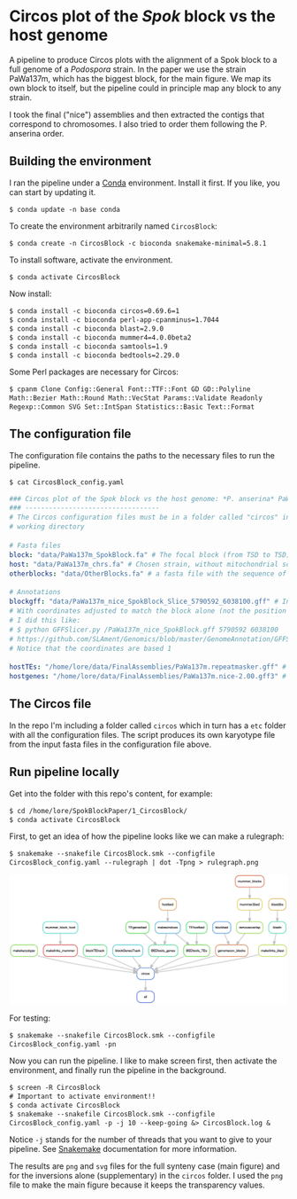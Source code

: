 # Circos plot of the *Spok* block vs the host genome

A pipeline to produce Circos plots with the alignment of a Spok block to a full genome of a *Podospora* strain. In the paper we use the strain PaWa137m, which has the biggest block, for the main figure. We map its own block to itself, but the pipeline could in principle map any block to any strain.

I took the final ("nice") assemblies and then extracted the contigs that correspond to chromosomes. I also tried to order them following the P. anserina order. 

## Building the environment

I ran the pipeline under a [Conda](https://docs.anaconda.com/) environment. Install it first. If you like, you can start by updating it.

    $ conda update -n base conda

To create the environment arbitrarily named `CircosBlock`:

    $ conda create -n CircosBlock -c bioconda snakemake-minimal=5.8.1

To install software, activate the environment.

    $ conda activate CircosBlock

Now install:

    $ conda install -c bioconda circos=0.69.6=1
    $ conda install -c bioconda perl-app-cpanminus=1.7044
    $ conda install -c bioconda blast=2.9.0  
    $ conda install -c bioconda mummer4=4.0.0beta2 
    $ conda install -c bioconda samtools=1.9 
    $ conda install -c bioconda bedtools=2.29.0

Some Perl packages are necessary for Circos:

    $ cpanm Clone Config::General Font::TTF::Font GD GD::Polyline Math::Bezier Math::Round Math::VecStat Params::Validate Readonly Regexp::Common SVG Set::IntSpan Statistics::Basic Text::Format

## The configuration file

The configuration file contains the paths to the necessary files to run the pipeline.
        
    $ cat CircosBlock_config.yaml
```yaml
### Circos plot of the Spok block vs the host genome: *P. anserina* PaWa137m
### ----------------------------------
# The Circos configuration files must be in a folder called "circos" in the
# working directory

# Fasta files
block: "data/PaWa137m_SpokBlock.fa" # The focal block (from TSD to TSD)
host: "data/PaWa137m_chrs.fa" # Chosen strain, without mitochondrial scaffold!
otherblocks: "data/OtherBlocks.fa" # a fasta file with the sequence of other representative blocks to define the conserved bits (from TSD to TSD)

# Annotations
blockgff: "data/PaWa137m_nice_SpokBlock_Slice_5790592_6038100.gff" # In coordinates of the block, not of the host genome
# With coordinates adjusted to match the block alone (not the position in the original assembly).
# I did this like:
# $ python GFFSlicer.py /PaWa137m_nice_SpokBlock.gff 5790592 6038100
# https://github.com/SLAment/Genomics/blob/master/GenomeAnnotation/GFFSlicer.py
# Notice that the coordinates are based 1

hostTEs: "/home/lore/data/FinalAssemblies/PaWa137m.repeatmasker.gff" # RepeatMasker annotation of the host genome
hostgenes: "/home/lore/data/FinalAssemblies/PaWa137m.nice-2.00.gff3" # Gene annotation of the host genome
```

## The Circos file

In the repo I'm including a folder called `circos` which in turn has a `etc` folder with all the configuration files. The script produces its own karyotype file from the input fasta files in the configuration file above.

## Run pipeline locally

Get into the folder with this repo's content, for example:

    $ cd /home/lore/SpokBlockPaper/1_CircosBlock/
    $ conda activate CircosBlock

First, to get an idea of how the pipeline looks like we can make a rulegraph:

    $ snakemake --snakefile CircosBlock.smk --configfile CircosBlock_config.yaml --rulegraph | dot -Tpng > rulegraph.png

![rulegraph](rulegraph.png "rulegraph of CircosBlock.smk")

For testing:

    $ snakemake --snakefile CircosBlock.smk --configfile CircosBlock_config.yaml -pn

Now you can run the pipeline. I like to make screen first, then activate the environment, and finally run the pipeline in the background.

    $ screen -R CircosBlock
    # Important to activate environment!!
    $ conda activate CircosBlock
    $ snakemake --snakefile CircosBlock.smk --configfile CircosBlock_config.yaml -p -j 10 --keep-going &> CircosBlock.log &

Notice `-j` stands for the number of threads that you want to give to your pipeline. See [Snakemake](https://snakemake.readthedocs.io/en/stable/) documentation for more information.

The results are `png` and `svg` files for the full synteny case (main figure) and for the inversions alone (supplementary) in the `circos` folder. I used the `png` file to make the main figure because it keeps the transparency values.
